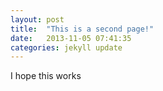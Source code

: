 ```yaml
---
layout: post
title:  "This is a second page!"
date:   2013-11-05 07:41:35
categories: jekyll update
---
```


I hope this works